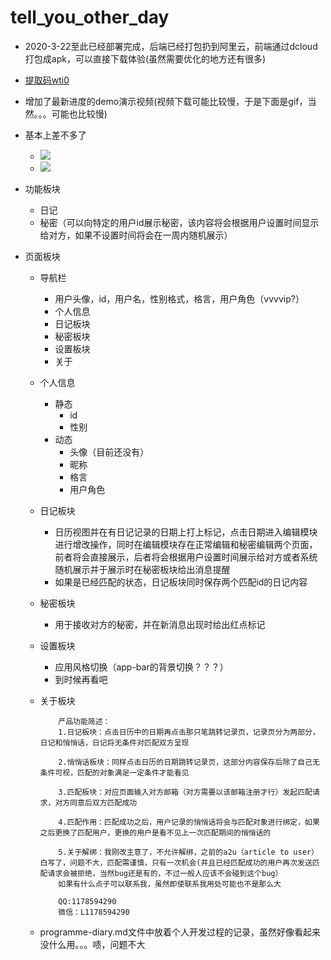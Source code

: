 # tell_you_other_day
+ 2020-3-22至此已经部署完成，后端已经打包扔到阿里云，前端通过dcloud打包成apk，可以直接下载体验(虽然需要优化的地方还有很多)
+ <a href="https://pan.baidu.com/s/1cfUvfcDlE7x1ZLqOqxM4eA">提取码wti0</a>
+ 增加了最新进度的demo演示视频(视频下载可能比较慢，于是下面是gif，当然。。。可能也比较慢)
+ 基本上差不多了
    + <img src="./gifs/display_1.gif" />
    + <img src="./gifs/display_2.gif" />
+ 功能板块
    + 日记
    + 秘密（可以向特定的用户id展示秘密，该内容将会根据用户设置时间显示给对方，如果不设置时间将会在一周内随机展示）

+ 页面板块
    + 导航栏
        + 用户头像，id，用户名，性别格式，格言，用户角色（vvvvip?）
        + 个人信息
        + 日记板块
        + 秘密板块
        + 设置板块
        + 关于
    + 个人信息
        + 静态
            + id
            + 性别
        + 动态
            + 头像（目前还没有）
            + 昵称
            + 格言
            + 用户角色

    + 日记板块
        + 日历视图并在有日记记录的日期上打上标记，点击日期进入编辑模块进行增改操作，同时在编辑模块存在正常编辑和秘密编辑两个页面，前者将会直接展示，后者将会根据用户设置时间展示给对方或者系统随机展示并于展示时在秘密板块给出消息提醒
        + 如果是已经匹配的状态，日记板块同时保存两个匹配id的日记内容

    + 秘密板块
        + 用于接收对方的秘密，并在新消息出现时给出红点标记

    + 设置板块
        + 应用风格切换（app-bar的背景切换？？？）
        + 到时候再看吧
    
    + 关于板块
        ```
            产品功能简述：
            1.日记板块：点击日历中的日期再点击那只笔跳转记录页，记录页分为两部分，日记和悄悄话，日记将无条件对匹配双方呈现
            
            2.悄悄话板块：同样点击日历的日期跳转记录页，这部分内容保存后除了自己无条件可视，匹配的对象满足一定条件才能看见
            
            3.匹配板块：对应页面输入对方邮箱（对方需要以该邮箱注册才行）发起匹配请求，对方同意后双方匹配成功
            
            4.匹配作用：匹配成功之后，用户记录的悄悄话将会与匹配对象进行绑定，如果之后更换了匹配用户，更换的用户是看不见上一次匹配期间的悄悄话的
            
            5.关于解绑：我刚改主意了，不允许解绑，之前的a2u（article to user）白写了，问题不大，匹配需谨慎，只有一次机会(并且已经匹配成功的用户再次发送匹配请求会被拒绝，当然bug还是有的，不过一般人应该不会碰到这个bug）
            如果有什么点子可以联系我，虽然即使联系我用处可能也不是那么大
            
            QQ:1178594290
            微信：L1178594290
        ```

    + programme-diary.md文件中放着个人开发过程的记录，虽然好像看起来没什么用。。。啧，问题不大
